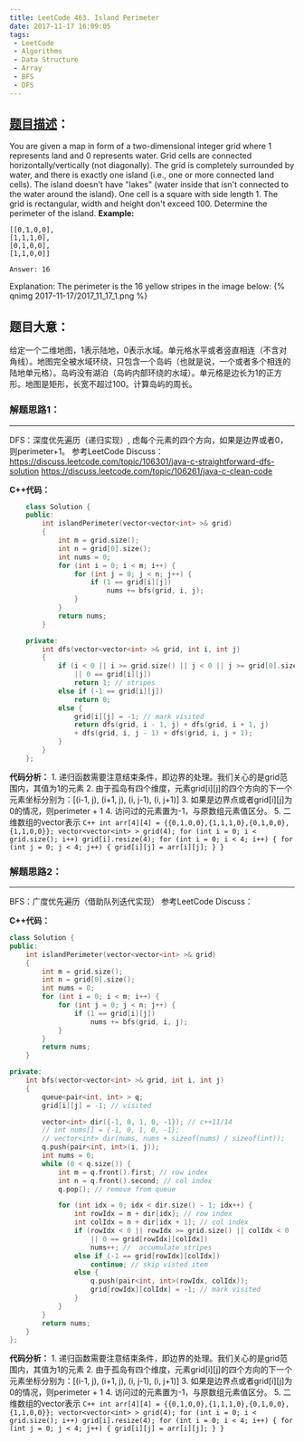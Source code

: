 ```yaml
---
title: LeetCode 463. Island Perimeter
date: 2017-11-17 16:09:05
tags:
 - LeetCode
 - Algorithms
 - Data Structure
 - Array
 - BFS
 - DFS
---
```



## [题目描述][1]：
You are given a map in form of a two-dimensional integer grid where 1 represents land and 0 represents water. Grid cells are connected horizontally/vertically (not diagonally). The grid is completely surrounded by water, and there is exactly one island (i.e., one or more connected land cells). The island doesn't have "lakes" (water inside that isn't connected to the water around the island). One cell is a square with side length 1. The grid is rectangular, width and height don't exceed 100. Determine the perimeter of the island.
**Example:**
```
[[0,1,0,0],
[1,1,1,0],
[0,1,0,0],
[1,1,0,0]]

Answer: 16
```
Explanation: The perimeter is the 16 yellow stripes in the image below:
{% qnimg 2017-11-17/2017_11_17_1.png %}

## 题目大意：
给定一个二维地图，1表示陆地，0表示水域。单元格水平或者竖直相连（不含对角线）。地图完全被水域环绕，只包含一个岛屿（也就是说，一个或者多个相连的陆地单元格）。岛屿没有湖泊（岛屿内部环绕的水域）。单元格是边长为1的正方形。地图是矩形，长宽不超过100。计算岛屿的周长。

### 解题思路1：
---
DFS：深度优先遍历（递归实现）, 虑每个元素的四个方向，如果是边界或者0，则perimeter+1。
参考LeetCode Discuss：
https://discuss.leetcode.com/topic/106301/java-c-straightforward-dfs-solution
https://discuss.leetcode.com/topic/106261/java-c-clean-code

**C++代码：**
``` c++
    class Solution {
    public:
        int islandPerimeter(vector<vector<int> >& grid)
        {
            int m = grid.size();
            int n = grid[0].size();
            int nums = 0;
            for (int i = 0; i < m; i++) {
                for (int j = 0; j < n; j++) {
                    if (1 == grid[i][j])
                        nums += bfs(grid, i, j);
                }
            }
            return nums;
        }

    private:
        int dfs(vector<vector<int> >& grid, int i, int j)
        {
            if (i < 0 || i >= grid.size() || j < 0 || j >= grid[0].size()
                || 0 == grid[i][j])
                return 1; // stripes
            else if (-1 == grid[i][j])
                return 0;
            else {
                grid[i][j] = -1; // mark visited
                return dfs(grid, i - 1, j) + dfs(grid, i + 1, j)
                + dfs(grid, i, j - 1) + dfs(grid, i, j + 1);
            }
        }
    };
```

**代码分析：**
    1. 递归函数需要注意结束条件，即边界的处理。我们关心的是grid范围内，其值为1的元素
    2. 由于孤岛有四个维度，元素grid[i][j]的四个方向的下一个元素坐标分别为：[(i-1, j), (i+1, j), (i, j-1), (i, j+1)]
    3. 如果是边界点或者grid[i][j]为0的情况，则perimeter + 1
    4. 访问过的元素置为-1，与原数组元素值区分。
    5. 二维数组的vector表示
    ```C++
    int arr[4][4] = {{0,1,0,0},{1,1,1,0},{0,1,0,0},{1,1,0,0}};
    vector<vector<int> > grid(4);
    for (int i = 0; i < grid.size(); i++)
        grid[i].resize(4);
    for (int i = 0; i < 4; i++) {
        for (int j = 0; j < 4; j++) {
            grid[i][j] = arr[i][j];
        }
    }
    ```

### 解题思路2：
---
BFS：广度优先遍历（借助队列迭代实现）
参考LeetCode Discuss：

**C++代码：**
``` c++
class Solution {
public:
    int islandPerimeter(vector<vector<int> >& grid)
    {
        int m = grid.size();
        int n = grid[0].size();
        int nums = 0;
        for (int i = 0; i < m; i++) {
            for (int j = 0; j < n; j++) {
                if (1 == grid[i][j])
                    nums += bfs(grid, i, j);
            }
        }
        return nums;
    }

private:
    int bfs(vector<vector<int> >& grid, int i, int j)
    {
        queue<pair<int, int> > q;
        grid[i][j] = -1; // visited

        vector<int> dir({-1, 0, 1, 0, -1}); // c++11/14
        // int nums[] = {-1, 0, 1, 0, -1};
        // vector<int> dir(nums, nums + sizeof(nums) / sizeof(int));
        q.push(pair<int, int>(i, j));
        int nums = 0;
        while (0 < q.size()) {
            int m = q.front().first; // row index
            int n = q.front().second; // col index
            q.pop(); // remove from queue

            for (int idx = 0; idx < dir.size() - 1; idx++) {
                int rowIdx = m + dir[idx]; // row index
                int colIdx = n + dir[idx + 1]; // col index
                if (rowIdx < 0 || rowIdx >= grid.size() || colIdx < 0 || colIdx >= grid[0].size()
                    || 0 == grid[rowIdx][colIdx])
                    nums++; //  accumulate stripes
                else if (-1 == grid[rowIdx][colIdx])
                    continue; // skip visted item
                else {
                    q.push(pair<int, int>(rowIdx, colIdx));
                    grid[rowIdx][colIdx] = -1; // mark visited
                }
            }
        }
        return nums;
    }
};
```

**代码分析：**
    1. 递归函数需要注意结束条件，即边界的处理。我们关心的是grid范围内，其值为1的元素
    2. 由于孤岛有四个维度，元素grid[i][j]的四个方向的下一个元素坐标分别为：[(i-1, j), (i+1, j), (i, j-1), (i, j+1)]
    3. 如果是边界点或者grid[i][j]为0的情况，则perimeter + 1
    4. 访问过的元素置为-1，与原数组元素值区分。
    5. 二维数组的vector表示
    ```C++
    int arr[4][4] = {{0,1,0,0},{1,1,1,0},{0,1,0,0},{1,1,0,0}};
    vector<vector<int> > grid(4);
    for (int i = 0; i < grid.size(); i++)
        grid[i].resize(4);
    for (int i = 0; i < 4; i++) {
        for (int j = 0; j < 4; j++) {
            grid[i][j] = arr[i][j];
        }
    }
    ```


[1]: https://leetcode.com/problems/island-perimeter/description/
